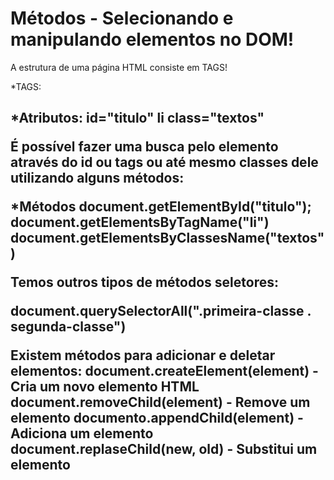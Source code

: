 # Métodos - Selecionando e manipulando elementos no DOM! 

A estrutura de uma página HTML consiste em TAGS! 

*TAGS: 
<body> 
<h2>
<p>
<section>

*Atributos: 
id="titulo"
li
class="textos"


É possível fazer uma busca pelo elemento através do id ou tags ou até mesmo classes dele utilizando alguns métodos: 

*Métodos
document.getElementById("titulo");
document.getElementsByTagName("li")
document.getElementsByClassesName("textos")

Temos outros tipos de métodos seletores: 

document.querySelectorAll(".primeira-classe . segunda-classe")

Existem métodos para adicionar e deletar elementos: 
document.createElement(element) - Cria um novo elemento HTML
document.removeChild(element) - Remove um elemento
documento.appendChild(element) - Adiciona um elemento
document.replaseChild(new, old) - Substitui um elemento